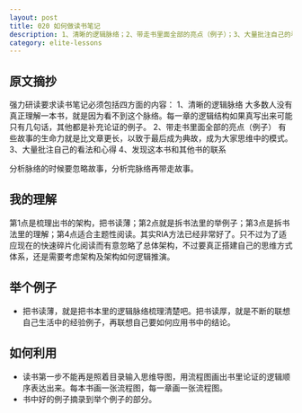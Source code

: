 ```yaml
---
layout: post
title: 020 如何做读书笔记
description: 1、清晰的逻辑脉络；2、带走书里面全部的亮点（例子）；3、大量批注自己的看法和心得；4、发现这本书和其他书的联系
category: elite-lessons
---
```


## 原文摘抄
强力研读要求读书笔记必须包括四方面的内容：
1、清晰的逻辑脉络
大多数人没有真正理解一本书，就是因为看不到这个脉络。每一章的逻辑结构如果真写出来可能只有几句话，其他都是补充论证的例子。
2、带走书里面全部的亮点（例子）
有些故事的生命力就是比文章更长，以致于最后成为典故，成为大家思维中的模式。
3、大量批注自己的看法和心得
4、发现这本书和其他书的联系

分析脉络的时候要忽略故事，分析完脉络再带走故事。

## 我的理解
第1点是梳理出书的架构，把书读薄；第2点就是拆书法里的举例子；第3点是拆书法里的理解；第4点适合主题性阅读。其实RIA方法已经非常好了。只不过为了适应现在的快速碎片化阅读而有意忽略了总体架构，不过要真正搭建自己的思维方式体系，还是需要考虑架构及架构如何逻辑推演。

## 举个例子
- 把书读薄，就是把书本里的逻辑脉络梳理清楚吧。把书读厚，就是不断的联想自己生活中的经验例子，再联想自己要如何应用书中的结论。

## 如何利用
- 读书第一步不能再是照着目录输入思维导图，用流程图画出书里论证的逻辑顺序表达出来。每本书画一张流程图，每一章画一张流程图。
- 书中好的例子摘录到举个例子的部分。


